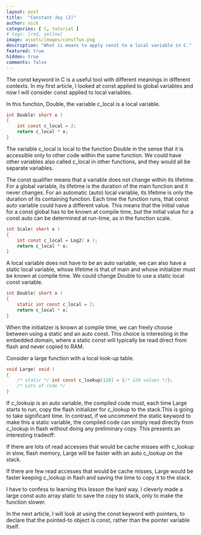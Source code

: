 ```yaml
---
layout: post
title:  "Constant Joy (2)"
author: nick
categories: [ C, tutorial ]
# tags: [red, yellow]
image: assets/images/constTwo.png
description: "What is means to apply const to a local variable in C."
featured: true
hidden: true
comments: false
---
```


The const keyword in C is a useful tool with different meanings in different contexts. In my first article, I looked at const applied to global variables and now I will consider const applied to local variables.

In this function, Double, the variable c_local is a local variable.
```c
int Double( short x )
{
    int const c_local = 2;
    return c_local * x;
}
```
The variable c_local is local to the function Double in the sense that it is accessible only to other code within the same function. We could have other variables also called c_local in other functions, and they would all be separate variables.

The const qualifier means that a variable does not change within its lifetime. For a global variable, its lifetime is the duration of the main function and it never changes. For an automatic (auto) local variable, its lifetime is only the duration of its containing function. Each time the function runs, that const auto variable could have a different value. This means that the initial value for a const global has to be known at compile time, but the initial value for a const auto can be determined at run-time, as in the function scale.
```c
int Scale( short x )
{
    int const c_local = Log2( x );
    return c_local * x;
}
```
A local variable does not have to be an auto variable, we can also have a static local variable, whose lifetime is that of main and whose initializer must be known at compile time. We could change Double to use a static local const variable.
```c
int Double( short x )
{
    static int const c_local = 2;
    return c_local * x;
}
```
When the initializer is known at compile time, we can freely choose between using a static and an auto const. This choice is interesting in the embedded domain, where a static const will typically be read direct from flash and never copied to RAM.

Consider a large function with a local look-up table.
```c
void Large( void )
{
    /* static */ int const c_lookup[128] = {/* 128 values */};
    /* Lots of code */
}
```
If c_lookuip is an auto variable, the compiled code must, each time Large starts to run, copy the flash initializer for c_lookup to the stack.This is going to take significant time. In contrast, if we uncomment the static keyword to make this a static variable, the compiled code can simply read directly from c_lookup in flash without doing any preliminary copy. This presents an interesting tradeoff:

If there are lots of read accesses that would be cache misses with c_lookup in slow, flash memory, Large will be faster with an auto c_lookup on the stack.

If there are few read accesses that would be cache misses, Large would be faster keeping c_lookup in flash and saving the time to copy it to the stack.

I have to confess to learning this lesson the hard way. I cleverly made a large const auto array static to save the copy to stack, only to make the function slower.

In the next article, I will look at using the const keyword with pointers, to declare that the pointed-to object is const, rather than the pointer variable itself.
